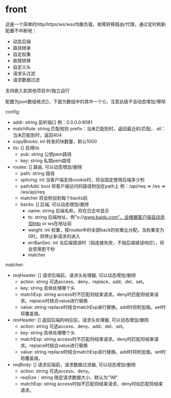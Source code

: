 # front

这是一个简单的http/https/ws/wss均衡负载、故障转移路由/代理，通过定时刷新配置不中断地：

- 动态后端
- 路径继承
- 自定权重
- 故障转移
- 自定义头
- 请求头过滤
- 请求数据过滤

支持嵌入到其他项目中/独立运行

配置为json数组格式[]，下面为数组中的其中一个{}，注意此级不会动态增加/移除

config:

- addr: string 监听端口 例：0.0.0.0:8081
- matchRule: string 匹配规则 prefix：当未匹配到时，返回最近的/匹配， all：当未匹配到时，返回404
- copyBlocks: int 转发的块数量，默认1000
- tls: {} 启用tls
    - pub: string 公钥pem路径
    - key: string 私钥pem路径
- routes: [] 路由, 可以动态增加/删除
    - path: string 路径
    - splicing: int 当客户端支持cookie时，将会固定使用后端多少秒
    - pathAdd: bool 将客户端访问的路径附加在path上 例：/api/req => /ws => /ws/api/req
    - matcher 将会附加到每个backs前
    - backs: [] 后端, 可以动态增加/删除
        - name: string 后端名称，将在日志中显示
        - to: string 后端地址，例"s://www.baidu.com"，会根据客户端自动添加http or ws在地址前
        - weight: int 权重，按routes中的全部back的权重比分配，当权重变为0时，将停止新请求的进入
        - errBanSec: int 当后端错误时（指连接失败，不指后端错误响应），将会禁用若干秒
        - matcher

matcher:

- reqHeader: [] 请求后端前，请求头处理器, 可以动态增加/删除
    - action: string 可选access、deny、replace、add、del、set。
    - key: string 具体处理哪个头
    - matchExp: string access时不匹配将结束请求。deny时匹配将结束请求。replace时结合value进行替换
    - value: string replace时结合matchExp进行替换。add时将附加值。set时将覆盖值。
- resHeader: [] 返回后端的响应前，请求头处理器, 可以动态增加/删除
    - action: string 可选access、deny、add、del、set。
    - key: string 具体处理哪个头
    - matchExp: string access时不匹配将结束请求。deny时匹配将结束请求。replace时结合value进行替换
    - value: string replace时结合matchExp进行替换。add时将附加值。set时将覆盖值。
- reqBody: [] 请求后端前，请求数据过滤器, 可以动态增加/删除
    - action: string 可选access、deny。
    - reqSize：string 限定请求数据大小，默认为"1M"
    - matchExp: string access时如不匹配将结束请求。deny时如匹配将结束请求。

